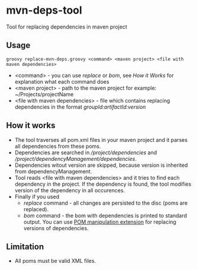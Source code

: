 # mvn-deps-tool
Tool for replacing dependencies in maven project

## Usage
```
groovy replace-mvn-deps.groovy <command> <maven project> <file with maven dependencies>
```

* \<command\> - you can use _replace_ or _bom_, see _How it Works_ for explanation what each command does
* \<maven project\> - path to the maven project for example: ~/Projects/projectName
* \<file with maven dependencies\> - file which contains replacing dependencies in the format _groupId:artifactId:version_

## How it works
* The tool traverses all pom.xml files in your maven project and it parses all dependencies from these poms.
* Dependencies are searched in _/project/dependencies_ and _/project/dependencyManagement/dependencies_.
* Dependencies witout version are skipped, because version is inherited from dependencyManagement.
* Tool reads \<file with maven dependencies\> and it tries to find each dependency in the project. If the dependency is found, the tool modifies version of the dependency in all occurences.
* Finally if you used
  * _replace_ command - all changes are persisted to the disc (poms are replaced).
  * _bom_ command - the bom with dependencies is printed to standard output. You can use [POM manipulation extension](https://libraries.io/github/the-container-store/pom-manipulation-ext) for replacing versions of dependencies.

## Limitation
* All poms must be valid XML files.
